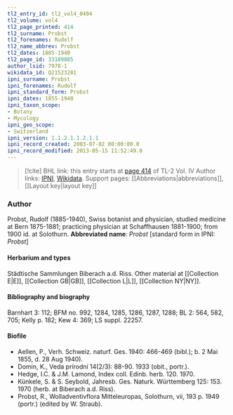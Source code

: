 ```yaml
---
tl2_entry_id: tl2_vol4_0494
tl2_volume: vol4
tl2_page_printed: 414
tl2_surname: Probst
tl2_forenames: Rudolf
tl2_name_abbrev: Probst
tl2_dates: 1885-1940
tl2_page_id: 33189885
author_lsid: 7978-1
wikidata_id: Q21523281
ipni_surname: Probst
ipni_forenames: Rudolf
ipni_standard_form: Probst
ipni_dates: 1855-1940
ipni_taxon_scope: 
- Botany
- Mycology
ipni_geo_scope: 
- Switzerland
ipni_version: 1.1.2.1.1.2.1.1
ipni_record_created: 2003-07-02 00:00:00.0
ipni_record_modified: 2013-05-15 11:52:49.0
---
```


> [!cite] BHL link: this entry starts at [page 414](https://www.biodiversitylibrary.org/page/33189885) of TL-2 Vol. IV
> Author links: [IPNI](https://www.ipni.org/a/7978-1), [Wikidata](https://www.wikidata.org/wiki/Q21523281). Support pages: [[Abbreviations|abbreviations]], [[Layout key|layout key]]

### Author

Probst, Rudolf (1885-1940), Swiss botanist and physician, studied medicine at Bern 1875-1881; practicing physician at Schaffhausen 1881-1900; from 1900 id. at Solothurn. 
**Abbreviated name**: *Probst* \[standard form in IPNI: *Probst*\]

#### Herbarium and types

Städtische Sammlungen Biberach a.d. Riss. Other material at [[Collection E|E]], [[Collection GB|GB]], [[Collection L|L]], [[Collection NY|NY]].

#### Bibliography and biography

Barnhart 3: 112; BFM no. 992, 1284, 1285, 1286, 1287, 1288; BL 2: 564, 582, 705; Kelly p. 182; Kew 4: 369; LS suppl. 22257.

#### Biofile

- Aellen, P., Verh. Schweiz. naturf. Ges. 1940: 466-469 (bibl.); b. 2 Mai 1855, d. 28 Aug 1940).
- Domin, K., Veda prírodní 14(2/3): 88-90. 1933 (obit., portr.).
- Hedge, I.C. & J.M. Lamond, Index coll. Edinb. herb. 120. 1970.
- Künkele, S. & S. Seybold, Jahresb. Ges. Naturk. Württemberg 125: 153. 1970 (herb. at Biberach a.d. Riss).
- Probst, R., Wolladventivflora Mitteleuropas, Solothurn, vii, 193 p. 1949 (portr.) (edited by W. Straub).

